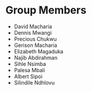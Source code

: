 # Group Members

- David Macharia
- Dennis Mwangi
- Precious Chukwu
- Gerison Macharia
- Elizabeth Magaduka
- Najib Abdirahman
- Sihle Nsimba
- Palesa Mbali
- Albert Sipoi
- Silindile Ndhlovu
